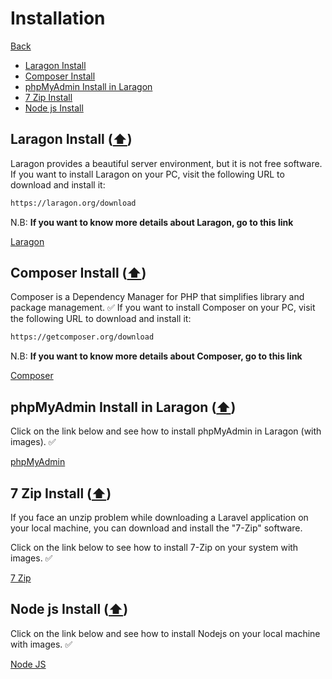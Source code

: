 # Installation

[Back](./..)

- [Laragon Install](#laragon-install-%EF%B8%8F)
- [Composer Install](#composer-install-%EF%B8%8F)
- [phpMyAdmin Install in Laragon](#phpmyadmin-install-in-laragon-%EF%B8%8F)
- [7 Zip Install](#7-zip-install-%EF%B8%8F)
- [Node js Install](#node-js-install-%EF%B8%8F)

## Laragon Install ([⬆️](#installation))
Laragon provides a beautiful server environment, but it is not free software.  
If you want to install Laragon on your PC, visit the following URL to download and install it:  

```sh
https://laragon.org/download
```

N.B: **If you want to know more details about Laragon, go to this link**

[Laragon](./laragon/README.md)


## Composer Install ([⬆️](#installation))
Composer is a Dependency Manager for PHP that simplifies library and package management. ✅ 
If you want to install Composer on your PC, visit the following URL to download and install it:  

```sh
https://getcomposer.org/download
```

N.B: **If you want to know more details about Composer, go to this link**

[Composer](./composer/README.md)


## phpMyAdmin Install in Laragon ([⬆️](#installation))
Click on the link below and see how to install phpMyAdmin in Laragon (with images). ✅ 

[phpMyAdmin](./phpMyAdmin/README.md)


## 7 Zip Install ([⬆️](#installation))
If you face an unzip problem while downloading a Laravel application on your local machine, you can download and install the "7-Zip" software.

Click on the link below to see how to install 7-Zip on your system with images. ✅ 

[7 Zip](./7zip/README.md)


## Node js Install ([⬆️](#installation))
Click on the link below and see how to install Nodejs on your local machine with images. ✅

[Node JS](./nodejs/README.md)
